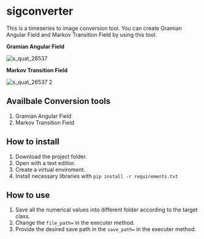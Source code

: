 # sigconverter
 
This is a timeseries to image conversion tool. You can create Gramian Angular Field and Markov Transition Field by using this tool.

**Gramian Angular Field**

![s_quat_26537](https://user-images.githubusercontent.com/34160159/221091863-beb21ef1-c192-4b27-9408-70c88c69aa3e.png)


**Markov Transition Field**

![s_quat_26537 2](https://user-images.githubusercontent.com/34160159/221091921-e67bbc9e-3cb2-41f0-ba0f-2aac0c718eff.png)


## Availbale Conversion tools
1. Gramian Angular Field
2. Markov Transition Field

## How to install
1. Download the project folder.
2. Open with a text editior.
3. Create a virtual enviroment.
4. Install necessary libraries with `pip install -r requirements.txt`

## How to use
1. Save all the numerical values into different folder according to the target class.
2. Change the `file_path=` in the executer method.
3. Provide the desired save path in the `save_path=` in the executer method.

